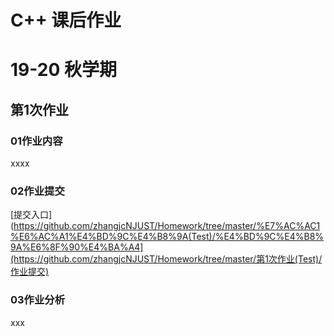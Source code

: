 # C++ 课后作业
# 19-20 秋学期

## 第1次作业

### 01作业内容

xxxx

### 02作业提交

[提交入口](https://github.com/zhangjcNJUST/Homework/tree/master/%E7%AC%AC1%E6%AC%A1%E4%BD%9C%E4%B8%9A(Test)/%E4%BD%9C%E4%B8%9A%E6%8F%90%E4%BA%A4](https://github.com/zhangjcNJUST/Homework/tree/master/第1次作业(Test)/作业提交)

### 03作业分析

xxx




